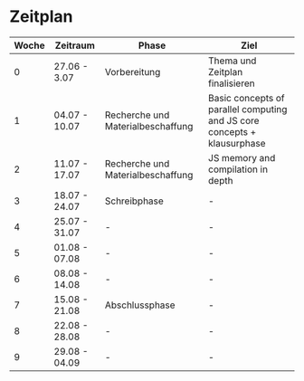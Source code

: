 # Zeitplan

| Woche | Zeitraum      | Phase                             | Ziel                                                                     |
| ----- | ------------- | --------------------------------- | ------------------------------------------------------------------------ |
| 0     | 27.06 - 3.07  | Vorbereitung                      | Thema und Zeitplan finalisieren                                          |
| 1     | 04.07 - 10.07 | Recherche und Materialbeschaffung | Basic concepts of parallel computing and JS core concepts + klausurphase |
| 2     | 11.07 - 17.07 | Recherche und Materialbeschaffung | JS memory and compilation in depth                                       |
| 3     | 18.07 - 24.07 | Schreibphase                      | -                                                                        |
| 4     | 25.07 - 31.07 | -                                 | -                                                                        |
| 5     | 01.08 - 07.08 | -                                 | -                                                                        |
| 6     | 08.08 - 14.08 | -                                 | -                                                                        |
| 7     | 15.08 - 21.08 | Abschlussphase                    | -                                                                        |
| 8     | 22.08 - 28.08 | -                                 | -                                                                        |
| 9     | 29.08 - 04.09 | -                                 | -                                                                        |